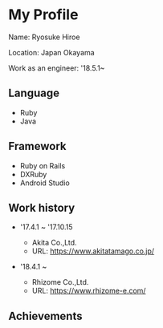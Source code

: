 # My Profile
Name: Ryosuke Hiroe

Location: Japan Okayama

Work as an engineer: '18.5.1~

## Language
* Ruby
* Java

## Framework
* Ruby on Rails
* DXRuby
* Android Studio

## Work history
* '17.4.1 ~ '17.10.15
  * Akita Co.,Ltd.
  * URL: https://www.akitatamago.co.jp/

* '18.4.1 ~
  * Rhizome Co.,Ltd.
  * URL: https://www.rhizome-e.com/
  
## Achievements
